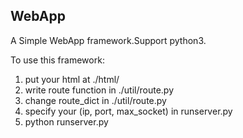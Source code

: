 ## WebApp
A Simple WebApp framework.Support python3.

To use this framework:
1. put your html at ./html/
2. write route function in ./util/route.py
3. change route\_dict in ./util/route.py
4. specify your (ip, port, max\_socket) in runserver.py
5. python runserver.py
